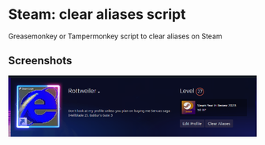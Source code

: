 # Steam: clear aliases script
Greasemonkey or Tampermonkey script to clear aliases on Steam

## Screenshots
![Screenshot](image.png)
